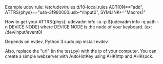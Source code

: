 Example udev rule:
/etc/udev/rules.d/10-local.rules
ACTION=="add", ATTRS{phys}=="usb-3f980000.usb-*/input0", SYMLINK+="Macros1"

How to get your ATTRS{phys}:
udevadm info -a -p  $(udevadm info -q path -n DEVICE NODE)
where DEVICE NODE is the node of your keyboard. (ex: /dev/input/event0)

Depends on evdev, Python 3
sudo pip install evdev

Also, replace the "url" (in the test.py) with the ip of your computer.
You can create a simple webserver with AutoHotKey using AHKhttp and AHKsock.
